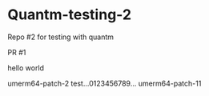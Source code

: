 # Quantm-testing-2
Repo #2 for testing with quantm

PR #1

hello
world

umerm64-patch-2
test...0123456789...
umerm64-patch-11
